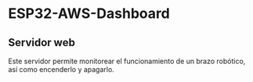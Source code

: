 # ESP32-AWS-Dashboard

## Servidor web

Este servidor permite monitorear el funcionamiento de un brazo robótico, así como encenderlo y apagarlo.

